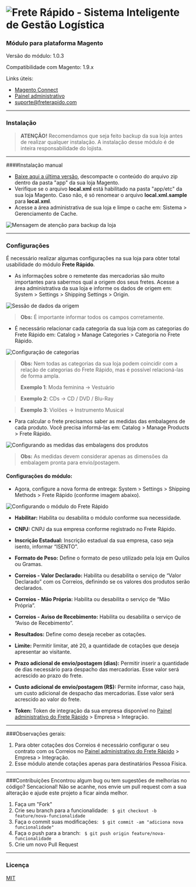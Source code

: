 ![Frete Rápido - Sistema Inteligente de Gestão Logística](https://freterapido.com/imgs/frete_rapido.png)
===

### Módulo para plataforma Magento
Versão do módulo: 1.0.3

Compatibilidade com Magento: 1.9.x

Links úteis:

- [Magento Connect][1]
- [Painel administrativo][2]
- [suporte@freterapido.com][3]

----------

### Instalação

>**ATENÇÃO!** Recomendamos que seja feito backup da sua loja antes de realizar qualquer instalação. A instalação desse módulo é de inteira responsabilidade do lojista.

----------
####Instalação manual

- [Baixe aqui a última versão][4], descompacte o conteúdo do arquivo zip dentro da pasta "app" da sua loja Magento.
- Verifique se o arquivo **local.xml** está habilitado na pasta "app/etc" da sua loja Magento. Caso não, é só renomear o arquivo **local.xml.sample** para **local.xml**.
- Acesse a área administrativa de sua loja e limpe o cache em: Sistema > Gerenciamento de Cache.

![Mensagem de atenção para backup da loja](http://freterapido.com/imgs/magento_doc/attention_2.png "#FicaDica ;)")

----------

### Configurações

É necessário realizar algumas configurações na sua loja para obter total usabilidade do módulo **Frete Rápido**.

- As informações sobre o remetente das mercadorias são muito importantes para sabermos qual a origem dos seus fretes. Acesse a área administrativa da sua loja e informe os dados de origem em: System > Settings > Shipping Settings > Origin.

![Sessão de dados da origem](https://freterapido.com/imgs/magento_doc/origin_settings.PNG "Dados de origem")


> **Obs:** É importante informar todos os campos corretamente.

- É necessário relacionar cada categoria da sua loja com as categorias do Frete Rápido em: Catalog > Manage Categories > Categoria no Frete Rápido.

![Configuração de categorias ](https://freterapido.com/imgs/magento_doc/categories_settings.PNG "Configuração de categorias")

> **Obs:** Nem todas as categorias da sua loja podem coincidir com a relação de categorias do Frete Rápido, mas é possível relacioná-las de forma ampla.
> 
> **Exemplo 1**: Moda feminina -> Vestuário

> **Exemplo 2**: CDs -> CD / DVD / Blu-Ray

> **Exemplo 3**: Violões -> Instrumento Musical

- Para calcular o frete precisamos saber as medidas das embalagens de cada produto. Você precisa informá-las em: Catalog > Manage Products > Frete Rápido.

![Configurando as medidas das embalagens dos produtos](https://freterapido.com/imgs/magento_doc/iten_setting.PNG "Configuração de medidas dos produtos")

> **Obs:** As medidas devem considerar apenas as dimensões da embalagem pronta para envio/postagem.

#### Configurações do módulo:

- Agora, configure a nova forma de entrega: System > Settings > Shipping Methods > Frete Rápido (conforme imagem abaixo).

![Configurando o módulo do Frete Rápido](http://freterapido.com/imgs/magento_doc/extension_settings.PNG?v=1 "Configurações do módulo")

- **Habilitar:** Habilita ou desabilita o módulo conforme sua necessidade.

- **CNPJ:** CNPJ da sua empresa conforme registrado no Frete Rápido.

- **Inscrição Estadual:** Inscrição estadual da sua empresa, caso seja isento, informar “ISENTO”.

- **Formato de Peso:** Define o formato de peso utilizado pela loja em Quilos ou Gramas.

- **Correios - Valor Declarado:** Habilita ou desabilita o serviço de “Valor Declarado” com os Correios, definindo se os valores dos produtos serão declarados.

- **Correios - Mão Própria:** Habilita ou desabilita o serviço de “Mão Própria”.

- **Correios - Aviso de Recebimento:** Habilita ou desabilita o serviço de “Aviso de Recebimento”.

- **Resultados:** Define como deseja receber as cotações.

- **Limite:** Permitir limitar, até 20, a quantidade de cotações que deseja apresentar ao visitante.

- **Prazo adicional de envio/postagem (dias):** Permitir inserir a quantidade de dias necessário para despacho das mercadorias. Esse valor será acrescido ao prazo do frete.

- **Custo adicional de envio/postagem (R$):** Permite informar, caso haja, um custo adicional de despacho das mercadorias. Esse valor será acrescido ao valor do frete.

- **Token:** Token de integração da sua empresa disponível no [Painel administrativo do Frete Rápido][2] > Empresa > Integração.

--------

###Observações gerais: 
1. Para obter cotações dos Correios é necessário configurar o seu contrato com os Correios no [Painel administrativo do Frete Rápido][2] > Empresa > Integração.
2. Esse módulo atende cotações apenas para destinatários Pessoa Física.

--------

###Contribuições
Encontrou algum bug ou tem sugestões de melhorias no código? Sencacional! Não se acanhe, nos envie um pull request com a sua alteração e ajude este projeto a ficar ainda melhor.

1. Faça um "Fork"
2. Crie seu branch para a funcionalidade: ` $ git checkout -b feature/nova-funcionalidade`
3. Faça o commit suas modificações: ` $ git commit -am "adiciona nova funcionalidade"`
4. Faça o push para a branch: ` $ git push origin feature/nova-funcionalidade`
5. Crie um novo Pull Request

--------

### Licença
[MIT][5]


[1]: https://www.magentocommerce.com/magento-connect/catalogsearch/result/?q=frete+r%C3%A1pido&pl=0 "Magento Connect"
[2]: https://freterapido.com/painel/?origin=github_magento "Painel do Frete Rápido"
[3]: mailto:suporte@freterapido.com "E-mail para a galera super gente fina :)"
[4]: https://github.com/freterapido/freterapido_magento/archive/master.zip
[5]: https://github.com/freterapido/freterapido_magento/blob/master/LICENSE
